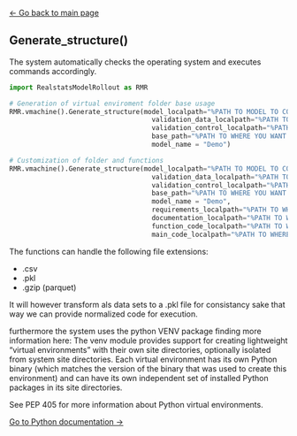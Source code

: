 [<- Go back to main page](https://bharkema.github.io/RealstatsModelRollout/)

## Generate_structure()
The system automatically checks the operating system and executes commands accordingly.
```python 
import RealstatsModelRollout as RMR

# Generation of virtual enviroment folder base usage
RMR.vmachine().Generate_structure(model_localpath="%PATH TO MODEL TO COPY%", 
                                    validation_data_localpath="%PATH TO data TO COPY%", 
                                    validation_control_localpath="%PATH TO CONTROL DATA TO COPY%", 
                                    base_path="%PATH TO WHERE YOU WANT TO SAVE FOLDER%", 
                                    model_name = "Demo")

# Customization of folder and functions
RMR.vmachine().Generate_structure(model_localpath="%PATH TO MODEL TO COPY%", 
                                    validation_data_localpath="%PATH TO data TO COPY%", 
                                    validation_control_localpath="%PATH TO CONTROL DATA TO COPY%", 
                                    base_path="%PATH TO WHERE YOU WANT TO SAVE FOLDER%", 
                                    model_name = "Demo", 
                                    requirements_localpath="%PATH TO WHERE YOUr requirements are%",
                                    documentation_localpath="%PATH TO WHERE YOUR DOCUMENTATION IS",
                                    function_code_localpath="%PATH TO WHERE YOUR FUNCTIONAL CODE IS",
                                    main_code_localpath="%PATH TO WHERE YOUR MAIN CODE FILE IS"):

```

The functions can handle the following file extensions:
* .csv
* .pkl
* .gzip (parquet)

It will however transform als data sets to a .pkl file for consistancy sake that way we can provide normalized code for execution.

furthermore the system uses the python VENV package finding more information here:
The venv module provides support for creating lightweight “virtual environments” with their own site directories, optionally isolated from system site directories. Each virtual environment has its own Python binary (which matches the version of the binary that was used to create this environment) and can have its own independent set of installed Python packages in its site directories.

See PEP 405 for more information about Python virtual environments.

[Go to Python documentation ->](https://docs.python.org/3/library/venv.html)